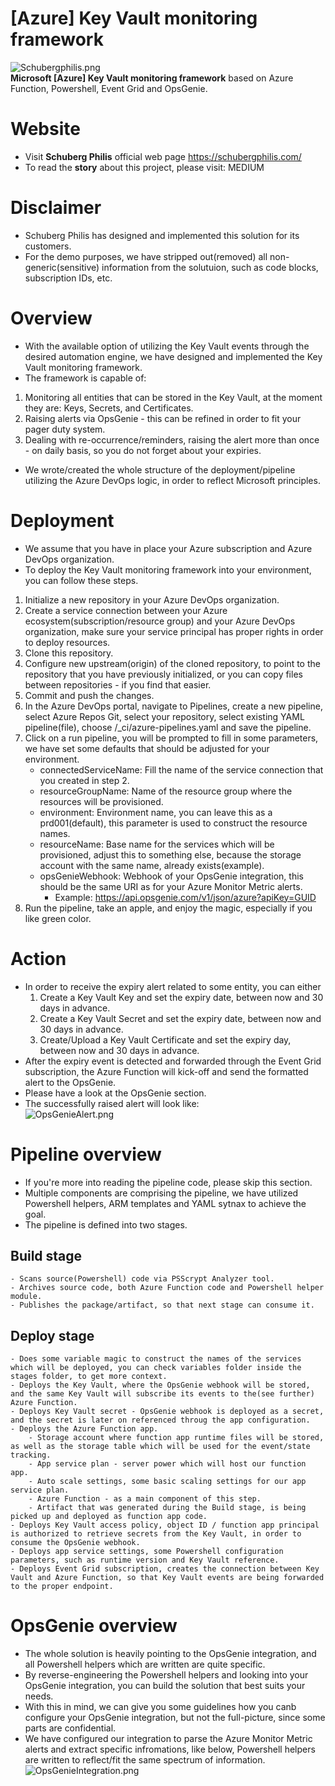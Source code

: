 # [Azure] Key Vault monitoring framework  
![Schubergphilis.png](icon/schubergphilis.png)  
**Microsoft [Azure] Key Vault monitoring framework** based on Azure Function, Powershell, Event Grid and OpsGenie.

# Website
- Visit **Schuberg Philis** official web page https://schubergphilis.com/
- To read the **story** about this project, please visit: MEDIUM

# Disclaimer
- Schuberg Philis has designed and implemented this solution for its customers.
- For the demo purposes, we have stripped out(removed) all non-generic(sensitive) information from the solutuion, such as code blocks, subscription IDs, etc.

# Overview
- With the available option of utilizing the Key Vault events through the desired automation engine, we have designed and implemented the Key Vault monitoring framework.
- The framework is capable of:
1. Monitoring all entities that can be stored in the Key Vault, at the moment they are: Keys, Secrets, and Certificates.
2. Raising alerts via OpsGenie - this can be refined in order to fit your pager duty system.
3. Dealing with re-occurrence/reminders, raising the alert more than once - on daily basis, so you do not forget about your expiries.
- We wrote/created the whole structure of the deployment/pipeline utilizing the Azure DevOps logic, in order to reflect Microsoft principles.

# Deployment
- We assume that you have in place your Azure subscription and Azure DevOps organization.
- To deploy the Key Vault monitoring framework into your environment, you can follow these steps.
1. Initialize a new repository in your Azure DevOps organization.
2. Create a service connection between your Azure ecosystem(subscription/resource group) and your Azure DevOps organization, make sure your service principal has proper rights in order to deploy resources.
3. Clone this repository.
4. Configure new upstream(origin) of the cloned repository, to point to the repository that you have previously initialized, or you can copy files between repositories - if you find that easier.
5. Commit and push the changes.
6. In the Azure DevOps portal, navigate to Pipelines, create a new pipeline, select Azure Repos Git, select your repository, select existing YAML pipeline(file), choose /_ci/azure-pipelines.yaml and save the pipeline.
7. Click on a run pipeline, you will be prompted to fill in some parameters, we have set some defaults that should be adjusted for your environment.
    - connectedServiceName: Fill the name of the service connection that you created in step 2.
    - resourceGroupName: Name of the resource group where the resources will be provisioned.
    - environment: Environment name, you can leave this as a prd001(default), this parameter is used to construct the resource names.
    - resourceName: Base name for the services which will be provisioned, adjust this to something else, because the storage account with the same name, already exists(example).
    - opsGenieWebhook: Webhook of your OpsGenie integration, this should be the same URI as for your Azure Monitor Metric alerts.
        - Example: https://api.opsgenie.com/v1/json/azure?apiKey=GUID
8. Run the pipeline, take an apple, and enjoy the magic, especially if you like green color.

# Action
- In order to receive the expiry alert related to some entity, you can either
    1. Create a Key Vault Key and set the expiry date, between now and 30 days in advance.
    2. Create a Key Vault Secret and set the expiry date, between now and 30 days in advance.
    3. Create/Upload a Key Vault Certificate and set the expiry day, between now and 30 days in advance.
- After the expiry event is detected and forwarded through the Event Grid subscription, the Azure Function will kick-off and send the formatted alert to the OpsGenie.
- Please have a look at the OpsGenie section.
- The successfully raised alert will look like:  
![OpsGenieAlert.png](/icon/opsGenieAlert.png)

# Pipeline overview
- If you're more into reading the pipeline code, please skip this section.  
- Multiple components are comprising the pipeline, we have utilized Powershell helpers, ARM templates and YAML sytnax to achieve the goal.  
- The pipeline is defined into two stages.  

## Build stage
    - Scans source(Powershell) code via PSScrypt Analyzer tool.
    - Archives source code, both Azure Function code and Powershell helper module.
    - Publishes the package/artifact, so that next stage can consume it.

## Deploy stage
    - Does some variable magic to construct the names of the services which will be deployed, you can check variables folder inside the stages folder, to get more context.
    - Deploys the Key Vault, where the OpsGenie webhook will be stored, and the same Key Vault will subscribe its events to the(see further) Azure Function.
    - Deploys Key Vault secret - OpsGenie webhook is deployed as a secret, and the secret is later on referenced throug the app configuration.
    - Deploys the Azure Function app.
        - Storage account where function app runtime files will be stored, as well as the storage table which will be used for the event/state tracking.
        - App service plan - server power which will host our function app.
        - Auto scale settings, some basic scaling settings for our app service plan.
        - Azure Function - as a main component of this step.
        - Artifact that was generated during the Build stage, is being picked up and deployed as function app code.
    - Deploys Key Vault access policy, object ID / function app principal is authorized to retrieve secrets from the Key Vault, in order to consume the OpsGenie webhook.
    - Deploys app service settings, some Powershell configuration parameters, such as runtime version and Key Vault reference.
    - Deploys Event Grid subscription, creates the connection between Key Vault and Azure Function, so that Key Vault events are being forwarded to the proper endpoint.

# OpsGenie overview
- The whole solution is heavily pointing to the OpsGenie integration, and all Powershell helpers which are written are quite specific.
- By reverse-engineering the Powershell helpers and looking into your OpsGenie integration, you can build the solution that best suits your needs.
- With this in mind, we can give you some guidelines how you canb configure your OpsGenie integration, but not the full-picture, since some parts are confidential.
- We have configured our integration to parse the Azure Monitor Metric alerts and extract specific infromations, like below, Powershell helpers are written to reflect/fit the same spectrum of information.  
![OpsGenieIntegration.png](/icon/opsGenieIntegration.png)